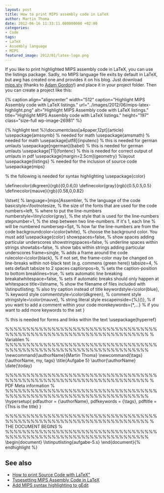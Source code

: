 ```yaml
---
layout: post
title: How to print MIPS assembly code in LaTeX
author: Martin Thoma
date: 2012-06-16 11:33:11.000000000 +02:00
categories:
- Code
tags:
- LaTeX
- Assembly language
- MIPS
featured_image: 2012/01/latex-logo.png
---
```

If you like to print highlighted MIPS assembly code in LaTeX, you can use the listings package. Sadly, no MIPS language file exits by default in LaTeX, but awg has created one and provides it on his blog. Just download <a href='../images/2012/06/mips.sty_.zip'>mips.sty</a> (thanks to <a href="http://blog.xvx.ca/typesetting-mips-assembly-with-latex">Adam Gordon</a>!) and place it in your project folder. Then you can create a project like this:

{% caption align="aligncenter" width="512" caption="Highlight MIPS Assembly code with LaTeX listings." url="../images/2012/06/mips-latex-highlight.png" alt="Highlight MIPS Assembly code with LaTeX listings." title="Highlight MIPS Assembly code with LaTeX listings." height="197" class="size-full wp-image-26981" %}

{% highlight text %}\documentclass[a4paper,12pt]{article}
\usepackage{amssymb} % needed for math
\usepackage{amsmath} % needed for math
\usepackage[utf8]{inputenc} % this is needed for german umlauts
\usepackage[ngerman]{babel} % this is needed for german umlauts
\usepackage[T1]{fontenc}    % this is needed for correct output of umlauts in pdf
\usepackage[margin=2.5cm]{geometry} %layout
\usepackage{listings} % needed for the inclusion of source code
\usepackage{mips}
 
% the following is needed for syntax highlighting
\usepackage{color}
  
\definecolor{dkgreen}{rgb}{0,0.6,0}
\definecolor{gray}{rgb}{0.5,0.5,0.5}
\definecolor{mauve}{rgb}{0.58,0,0.82}
 
\lstset{ %
  language=[mips]Assembler,       % the language of the code
  basicstyle=\footnotesize,       % the size of the fonts that are used for the code
  numbers=left,                   % where to put the line-numbers
  numberstyle=\tiny\color{gray},  % the style that is used for the line-numbers
  stepnumber=1,                   % the step between two line-numbers. If it's 1, each line 
                                  % will be numbered
  numbersep=5pt,                  % how far the line-numbers are from the code
  backgroundcolor=\color{white},  % choose the background color. You must add \usepackage{color}
  showspaces=false,               % show spaces adding particular underscores
  showstringspaces=false,         % underline spaces within strings
  showtabs=false,                 % show tabs within strings adding particular underscores
  frame=single,                   % adds a frame around the code
  rulecolor=\color{black},        % if not set, the frame-color may be changed on line-breaks within not-black text (e.g. commens (green here))
  tabsize=4,                      % sets default tabsize to 2 spaces
  captionpos=b,                   % sets the caption-position to bottom
  breaklines=true,                % sets automatic line breaking
  breakatwhitespace=false,        % sets if automatic breaks should only happen at whitespace
  title=\lstname,                 % show the filename of files included with \lstinputlisting;
                                  % also try caption instead of title
  keywordstyle=\color{blue},          % keyword style
  commentstyle=\color{dkgreen},       % comment style
  stringstyle=\color{mauve},         % string literal style
  escapeinside={\%*}{*)},            % if you want to add a comment within your code
  morekeywords={*,...}               % if you want to add more keywords to the set
}
 
% this is needed for forms and links within the text
\usepackage{hyperref}  
 
%%%%%%%%%%%%%%%%%%%%%%%%%%%%%%%%%%%%%%%%%%%%%%%%%%%%%%%%%%%%%%%%%%%%%%
% Variablen                                                          %
%%%%%%%%%%%%%%%%%%%%%%%%%%%%%%%%%%%%%%%%%%%%%%%%%%%%%%%%%%%%%%%%%%%%%%
\newcommand{\authorName}{Martin Thoma}
\newcommand{\tags}{\authorName, my, tags}
\title{Aufgabe 5}
\author{\authorName}
\date{\today}
 
%%%%%%%%%%%%%%%%%%%%%%%%%%%%%%%%%%%%%%%%%%%%%%%%%%%%%%%%%%%%%%%%%%%%%%
% PDF Meta information                                               %
%%%%%%%%%%%%%%%%%%%%%%%%%%%%%%%%%%%%%%%%%%%%%%%%%%%%%%%%%%%%%%%%%%%%%%
\hypersetup{
  pdfauthor   = {\authorName},
  pdfkeywords = {\tags},
  pdftitle    = {This is the title}
} 
 
%%%%%%%%%%%%%%%%%%%%%%%%%%%%%%%%%%%%%%%%%%%%%%%%%%%%%%%%%%%%%%%%%%%%%%
% THE DOCUMENT BEGINS                                                %
%%%%%%%%%%%%%%%%%%%%%%%%%%%%%%%%%%%%%%%%%%%%%%%%%%%%%%%%%%%%%%%%%%%%%%
\begin{document}
    \lstinputlisting{aufgabe-5.s}
\end{document}{% endhighlight %}


<h2>See also</h2>
<ul>
  <li><a href="../how-to-print-source-code-with-latex/" title="How to print Source Code with LaTeX">How to print Source Code with LaTeX"</a></li>
  <li><a href="http://blog.xvx.ca/typesetting-mips-assembly-with-latex">Typesetting MIPS Assembly Code in LaTeX</a></li>
  <li><a href="../add-mips-syntax-highlighting-gedit/" title="Add MIPS syntax highlighting to gEdit">Add MIPS syntax highlighting to gEdit</a></li>
</ul>
